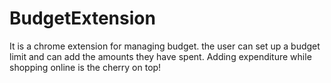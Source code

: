 # BudgetExtension
It is a chrome extension for managing budget. the user can set up a budget limit and can add the amounts they have spent. Adding expenditure while shopping online is the cherry on top!
